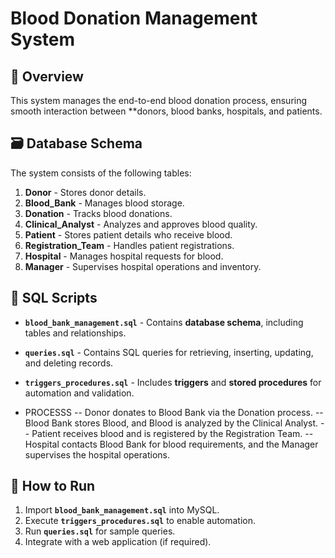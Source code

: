 
#  Blood Donation Management System  

## 📌 Overview  
This system manages the end-to-end blood donation process, ensuring smooth interaction between **donors, blood banks, hospitals, and patients.  

## 🗃️ Database Schema  
The system consists of the following tables:  

1. **Donor** - Stores donor details.  
2. **Blood_Bank** - Manages blood storage.  
3. **Donation** - Tracks blood donations.  
4. **Clinical_Analyst** - Analyzes and approves blood quality.  
5. **Patient** - Stores patient details who receive blood.  
6. **Registration_Team** - Handles patient registrations.  
7. **Hospital** - Manages hospital requests for blood.  
8. **Manager** - Supervises hospital operations and inventory.  

## 📜 SQL Scripts  
- **`blood_bank_management.sql`** - Contains **database schema**, including tables and relationships.  
- **`queries.sql`** - Contains SQL queries for retrieving, inserting, updating, and deleting records.  
- **`triggers_procedures.sql`** - Includes **triggers** and **stored procedures** for automation and validation.  

- PROCESSS
-- Donor donates to Blood Bank via the Donation process.
-- Blood Bank stores Blood, and Blood is analyzed by the Clinical Analyst.
-- Patient receives blood and is registered by the Registration Team.
-- Hospital contacts Blood Bank for blood requirements, and the Manager supervises the hospital operations.


## 🚀 How to Run  
1. Import **`blood_bank_management.sql`** into MySQL.  
2. Execute **`triggers_procedures.sql`** to enable automation.  
3. Run **`queries.sql`** for sample queries.  
4. Integrate with a web application (if required).  


